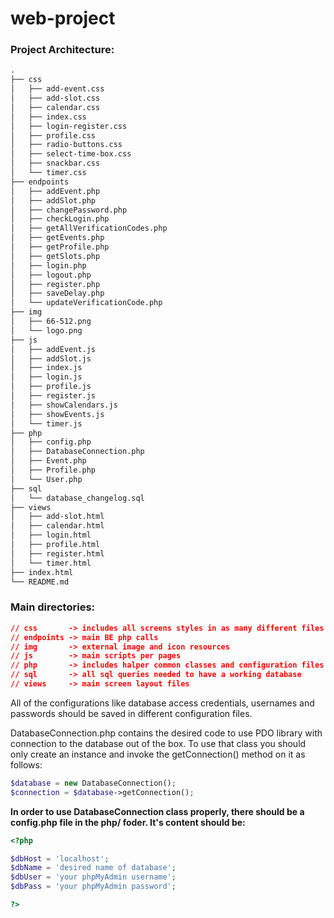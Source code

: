 # web-project

### Project Architecture:

```markdown
.
├── css
│   ├── add-event.css
│   ├── add-slot.css
│   ├── calendar.css
│   ├── index.css
│   ├── login-register.css
│   ├── profile.css
│   ├── radio-buttons.css
│   ├── select-time-box.css
│   ├── snackbar.css
│   └── timer.css
├── endpoints
│   ├── addEvent.php
│   ├── addSlot.php
│   ├── changePassword.php
│   ├── checkLogin.php
│   ├── getAllVerificationCodes.php
│   ├── getEvents.php
│   ├── getProfile.php
│   ├── getSlots.php
│   ├── login.php
│   ├── logout.php
│   ├── register.php
│   ├── saveDelay.php
│   └── updateVerificationCode.php
├── img
│   ├── 66-512.png
│   └── logo.png
├── js
│   ├── addEvent.js
│   ├── addSlot.js
│   ├── index.js
│   ├── login.js
│   ├── profile.js
│   ├── register.js
│   ├── showCalendars.js
│   ├── showEvents.js
│   └── timer.js
├── php
│   ├── config.php
│   ├── DatabaseConnection.php
│   ├── Event.php
│   ├── Profile.php
│   └── User.php
├── sql
│   └── database_changelog.sql
├── views
│   ├── add-slot.html
│   ├── calendar.html
│   ├── login.html
│   ├── profile.html
│   ├── register.html
│   └── timer.html
├── index.html
└── README.md

```

### Main directories:

```json
// css       -> includes all screens styles in as many different files as possible
// endpoints -> main BE php calls
// img       -> external image and icon resources
// js        -> main scripts per pages
// php       -> includes halper common classes and configuration files
// sql		 -> all sql queries needed to have a working database
// views     -> main screen layout files
```

All of the configurations like database access credentials, usernames and passwords should be saved in different configuration files.

DatabaseConnection.php contains the desired code to use PDO library with connection to the database out of the box. To use that class you should only create an instance and invoke the getConnection() method on it as follows:

```php
$database = new DatabaseConnection();
$connection = $database->getConnection();
```

**In order to use DatabaseConnection class properly, there should be a config.php file in the php/ foder. It's content should be:**

```php
<?php 

$dbHost = 'localhost';
$dbName = 'desired name of database';
$dbUser = 'your phpMyAdmin username';
$dbPass = 'your phpMyAdmin password';

?>
```

